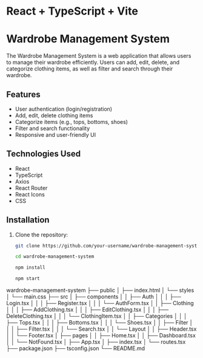 # React + TypeScript + Vite

# Wardrobe Management System

The Wardrobe Management System is a web application that allows users to manage their wardrobe efficiently. Users can add, edit, delete, and categorize clothing items, as well as filter and search through their wardrobe.

## Features

- User authentication (login/registration)
- Add, edit, delete clothing items
- Categorize items (e.g., tops, bottoms, shoes)
- Filter and search functionality
- Responsive and user-friendly UI

## Technologies Used

- React
- TypeScript
- Axios
- React Router
- React Icons
- CSS

## Installation

1. Clone the repository:

   ```sh
   git clone https://github.com/your-username/wardrobe-management-system.git

   cd wardrobe-management-system

   npm install

   npm start


wardrobe-management-system
├── public
│   ├── index.html
│   └── styles
│       └── main.css
├── src
│   ├── components
│   │   ├── Auth
│   │   │   ├── Login.tsx
│   │   │   ├── Register.tsx
│   │   │   └── AuthForm.tsx
│   │   ├── Clothing
│   │   │   ├── AddClothing.tsx
│   │   │   ├── EditClothing.tsx
│   │   │   ├── DeleteClothing.tsx
│   │   │   └── ClothingItem.tsx
│   │   ├── Categories
│   │   │   ├── Tops.tsx
│   │   │   ├── Bottoms.tsx
│   │   │   └── Shoes.tsx
│   │   ├── Filter
│   │   │   ├── Filter.tsx
│   │   │   └── Search.tsx
│   │   └── Layout
│   │       ├── Header.tsx
│   │       └── Footer.tsx
│   ├── pages
│   │   ├── Home.tsx
│   │   ├── Dashboard.tsx
│   │   └── NotFound.tsx
│   ├── App.tsx
│   ├── index.tsx
│   └── routes.tsx
├── package.json
├── tsconfig.json
└── README.md